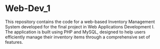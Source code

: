 # Web-Dev_1
This repository contains the code for a web-based Inventory Management System developed for the final project in Web Applications Development I. The application is built using PHP and MySQL, designed to help users efficiently manage their inventory items through a comprehensive set of features.

